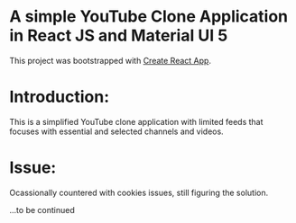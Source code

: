 # A simple YouTube Clone Application in React JS and Material UI 5

This project was bootstrapped with [Create React App](https://github.com/facebook/create-react-app).

# Introduction:

This is a simplified YouTube clone application with limited feeds that focuses with essential and selected channels and videos.

# Issue:
Ocassionally countered with cookies issues, still figuring the solution.

...to be continued
